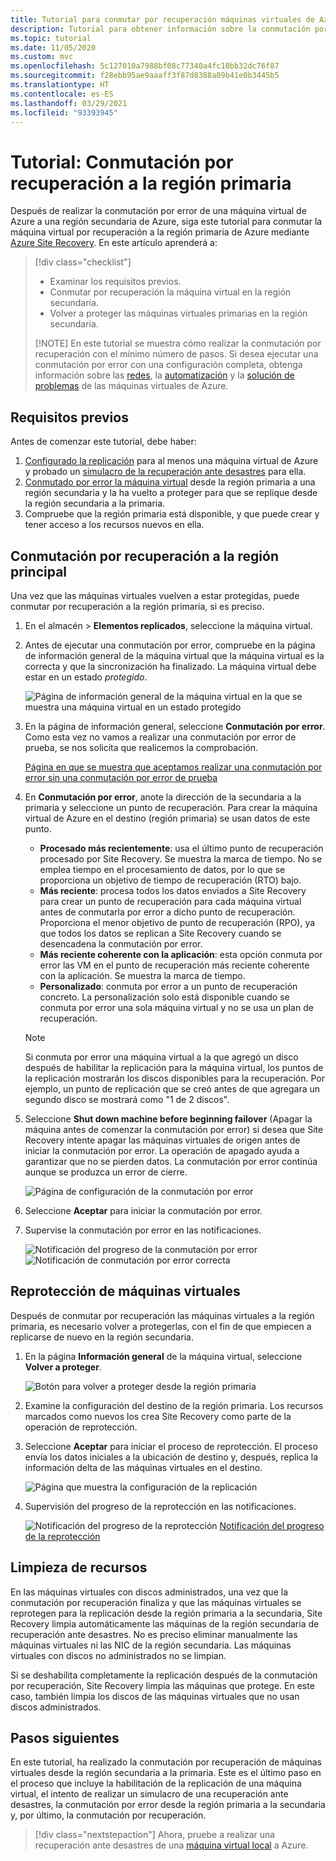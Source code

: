 ```yaml
---
title: Tutorial para conmutar por recuperación máquinas virtuales de Azure a una región primaria durante la recuperación ante desastres con Azure Site Recovery.
description: Tutorial para obtener información sobre la conmutación por recuperación de máquinas virtuales de Azure en una región primaria con Azure Site Recovery.
ms.topic: tutorial
ms.date: 11/05/2020
ms.custom: mvc
ms.openlocfilehash: 5c127010a7988bf08c77340a4fc10bb32dc76f87
ms.sourcegitcommit: f28ebb95ae9aaaff3f87d8388a09b41e0b3445b5
ms.translationtype: HT
ms.contentlocale: es-ES
ms.lasthandoff: 03/29/2021
ms.locfileid: "93393945"
---
```

# <a name="tutorial-fail-back-azure-vm-to-the-primary-region"></a>Tutorial: Conmutación por recuperación a la región primaria

Después de realizar la conmutación por error de una máquina virtual de Azure a una región secundaria de Azure, siga este tutorial para conmutar la máquina virtual por recuperación a la región primaria de Azure mediante [Azure Site Recovery](site-recovery-overview.md).  En este artículo aprenderá a:

> [!div class="checklist"]
> 
> * Examinar los requisitos previos.
> * Conmutar por recuperación la máquina virtual en la región secundaria.
> * Volver a proteger las máquinas virtuales primarias en la región secundaria.
> 
> [!NOTE]
> En este tutorial se muestra cómo realizar la conmutación por recuperación con el mínimo número de pasos. Si desea ejecutar una conmutación por error con una configuración completa, obtenga información sobre las [redes](azure-to-azure-about-networking.md), la [automatización](azure-to-azure-powershell.md) y la [solución de problemas](azure-to-azure-troubleshoot-errors.md) de las máquinas virtuales de Azure.



## <a name="prerequisites"></a>Requisitos previos

Antes de comenzar este tutorial, debe haber:

1. [Configurado la replicación](azure-to-azure-tutorial-enable-replication.md) para al menos una máquina virtual de Azure y probado un [simulacro de la recuperación ante desastres](azure-to-azure-tutorial-dr-drill.md) para ella.
2. [Conmutado por error la máquina virtual](azure-to-azure-tutorial-failover-failback.md) desde la región primaria a una región secundaria y la ha vuelto a proteger para que se replique desde la región secundaria a la primaria. 
3. Compruebe que la región primaria está disponible, y que puede crear y tener acceso a los recursos nuevos en ella.

## <a name="fail-back-to-the-primary-region"></a>Conmutación por recuperación a la región principal

Una vez que las máquinas virtuales vuelven a estar protegidas, puede conmutar por recuperación a la región primaria, si es preciso.

1. En el almacén > **Elementos replicados**, seleccione la máquina virtual.

2. Antes de ejecutar una conmutación por error, compruebe en la página de información general de la máquina virtual que la máquina virtual es la correcta y que la sincronización ha finalizado. La máquina virtual debe estar en un estado *protegido*.

    ![Página de información general de la máquina virtual en la que se muestra una máquina virtual en un estado protegido](./media/azure-to-azure-tutorial-failback/protected-state.png)

3. En la página de información general, seleccione **Conmutación por error**. Como esta vez no vamos a realizar una conmutación por error de prueba, se nos solicita que realicemos la comprobación.

    [Página en que se muestra que aceptamos realizar una conmutación por error sin una conmutación por error de prueba](./media/azure-to-azure-tutorial-failback/no-test.png)

4. En **Conmutación por error**, anote la dirección de la secundaria a la primaria y seleccione un punto de recuperación. Para crear la máquina virtual de Azure en el destino (región primaria) se usan datos de este punto.
   - **Procesado más recientemente**: usa el último punto de recuperación procesado por Site Recovery. Se muestra la marca de tiempo. No se emplea tiempo en el procesamiento de datos, por lo que se proporciona un objetivo de tiempo de recuperación (RTO) bajo.
   -  **Más reciente**: procesa todos los datos enviados a Site Recovery para crear un punto de recuperación para cada máquina virtual antes de conmutarla por error a dicho punto de recuperación. Proporciona el menor objetivo de punto de recuperación (RPO), ya que todos los datos se replican a Site Recovery cuando se desencadena la conmutación por error.
   - **Más reciente coherente con la aplicación**: esta opción conmuta por error las VM en el punto de recuperación más reciente coherente con la aplicación. Se muestra la marca de tiempo.
   - **Personalizado**: conmuta por error a un punto de recuperación concreto. La personalización solo está disponible cuando se conmuta por error una sola máquina virtual y no se usa un plan de recuperación.

    > [!NOTE]
    > Si conmuta por error una máquina virtual a la que agregó un disco después de habilitar la replicación para la máquina virtual, los puntos de la replicación mostrarán los discos disponibles para la recuperación. Por ejemplo, un punto de replicación que se creó antes de que agregara un segundo disco se mostrará como "1 de 2 discos".

4. Seleccione **Shut down machine before beginning failover** (Apagar la máquina antes de comenzar la conmutación por error) si desea que Site Recovery intente apagar las máquinas virtuales de origen antes de iniciar la conmutación por error. La operación de apagado ayuda a garantizar que no se pierden datos. La conmutación por error continúa aunque se produzca un error de cierre. 

    ![Página de configuración de la conmutación por error](./media/azure-to-azure-tutorial-failback/failover.png)    

3. Seleccione **Aceptar** para iniciar la conmutación por error.
4. Supervise la conmutación por error en las notificaciones.

    ![Notificación del progreso de la conmutación por error](./media/azure-to-azure-tutorial-failback/notification-progress.png)  
    ![Notificación de conmutación por error correcta](./media/azure-to-azure-tutorial-failback/notification-success.png)   

## <a name="reprotect-vms"></a>Reprotección de máquinas virtuales

Después de conmutar por recuperación las máquinas virtuales a la región primaria, es necesario volver a protegerlas, con el fin de que empiecen a replicarse de nuevo en la región secundaria.

1. En la página **Información general** de la máquina virtual, seleccione **Volver a proteger**.

    ![Botón para volver a proteger desde la región primaria](./media/azure-to-azure-tutorial-failback/reprotect.png)  

2. Examine la configuración del destino de la región primaria. Los recursos marcados como nuevos los crea Site Recovery como parte de la operación de reprotección.
3. Seleccione **Aceptar** para iniciar el proceso de reprotección. El proceso envía los datos iniciales a la ubicación de destino y, después, replica la información delta de las máquinas virtuales en el destino.

     ![Página que muestra la configuración de la replicación](./media/azure-to-azure-tutorial-failback/replication-settings.png) 

4. Supervisión del progreso de la reprotección en las notificaciones. 

    ![Notificación del progreso de la reprotección ](./media/azure-to-azure-tutorial-failback/notification-reprotect-start.png) [Notificación del progreso de la reprotección ](./media/azure-to-azure-tutorial-failback/notification-reprotect-finish.png)
    
  

## <a name="clean-up-resources"></a>Limpieza de recursos

En las máquinas virtuales con discos administrados, una vez que la conmutación por recuperación finaliza y que las máquinas virtuales se reprotegen para la replicación desde la región primaria a la secundaria, Site Recovery limpia automáticamente las máquinas de la región secundaria de recuperación ante desastres. No es preciso eliminar manualmente las máquinas virtuales ni las NIC de la región secundaria. Las máquinas virtuales con discos no administrados no se limpian.

Si se deshabilita completamente la replicación después de la conmutación por recuperación, Site Recovery limpia las máquinas que protege. En este caso, también limpia los discos de las máquinas virtuales que no usan discos administrados. 
 
## <a name="next-steps"></a>Pasos siguientes

En este tutorial, ha realizado la conmutación por recuperación de máquinas virtuales desde la región secundaria a la primaria. Este es el último paso en el proceso que incluye la habilitación de la replicación de una máquina virtual, el intento de realizar un simulacro de una recuperación ante desastres, la conmutación por error desde la región primaria a la secundaria y, por último, la conmutación por recuperación.

> [!div class="nextstepaction"]
> Ahora, pruebe a realizar una recuperación ante desastres de una [máquina virtual local](vmware-azure-tutorial-prepare-on-premises.md) a Azure.

